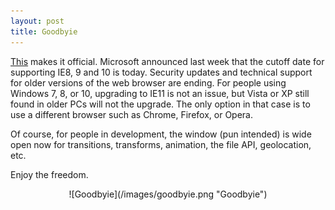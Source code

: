 ```yaml
---
layout: post
title: Goodbyie
---
```


[This](https://www.microsoft.com/en-us/windowsforbusiness/end-of-ie-support) makes it official. Microsoft announced last week that the cutoff date for supporting IE8, 9 and 10 is today. Security updates and technical support for older versions of the web browser are ending. For people using Windows 7, 8, or 10, upgrading to IE11 is not an issue, but Vista or XP still found in older PCs will not the upgrade.  The only option in that case is to use a different browser such as Chrome, Firefox, or Opera.  

Of course, for people in development, the window (pun intended) is wide open now for transitions, transforms, animation, the file API, geolocation, etc. 

Enjoy the freedom.

<div style="text-align:center" markdown="1">
![Goodbyie](/images/goodbyie.png "Goodbyie")
</div>
